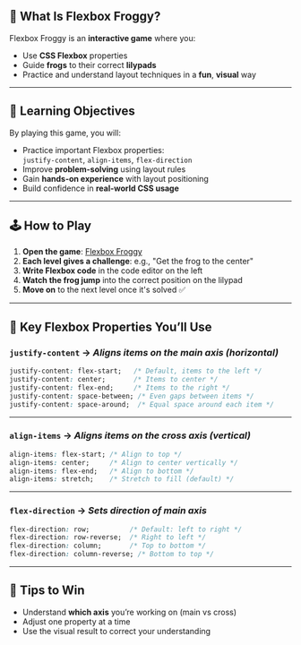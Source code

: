 ## 🐸 What Is Flexbox Froggy?

Flexbox Froggy is an **interactive game** where you:

- Use **CSS Flexbox** properties
- Guide **frogs** to their correct **lilypads**
- Practice and understand layout techniques in a **fun**, **visual** way

---

## 🎯 Learning Objectives

By playing this game, you will:

- Practice important Flexbox properties:  
    `justify-content`, `align-items`, `flex-direction`
- Improve **problem-solving** using layout rules
- Gain **hands-on experience** with layout positioning
- Build confidence in **real-world CSS usage**

---

## 🕹️ How to Play

1. **Open the game**: [Flexbox Froggy](https://flexboxfroggy.com/)
2. **Each level gives a challenge**: e.g., "Get the frog to the center"
3. **Write Flexbox code** in the code editor on the left
4. **Watch the frog jump** into the correct position on the lilypad
5. **Move on** to the next level once it's solved ✅

---

## 🔑 Key Flexbox Properties You’ll Use

### `justify-content` → _Aligns items on the **main axis** (horizontal)_

```css
justify-content: flex-start;   /* Default, items to the left */ 
justify-content: center;       /* Items to center */ 
justify-content: flex-end;     /* Items to the right */ 
justify-content: space-between; /* Even gaps between items */ 
justify-content: space-around;  /* Equal space around each item */
```

---

### `align-items` → _Aligns items on the **cross axis** (vertical)_

```css
align-items: flex-start; /* Align to top */ 
align-items: center;     /* Align to center vertically */ 
align-items: flex-end;   /* Align to bottom */ 
align-items: stretch;    /* Stretch to fill (default) */
```

---

### `flex-direction` → _Sets direction of main axis_

```css
flex-direction: row;          /* Default: left to right */ 
flex-direction: row-reverse;  /* Right to left */ 
flex-direction: column;       /* Top to bottom */ 
flex-direction: column-reverse; /* Bottom to top */
```

---

## 🧠 Tips to Win

- Understand **which axis** you’re working on (main vs cross)
- Adjust one property at a time
- Use the visual result to correct your understanding